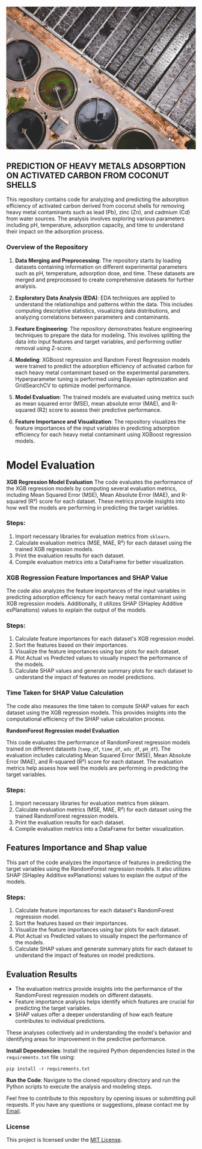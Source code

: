 
![Waste-water](img/waste_water.jpg)

## PREDICTION OF HEAVY METALS ADSORPTION ON ACTIVATED CARBON FROM COCONUT SHELLS

This repository contains code for analyzing and predicting the adsorption efficiency of activated carbon derived from coconut shells for removing heavy metal contaminants such as lead (Pb), zinc (Zn), and cadmium (Cd) from water sources. The analysis involves exploring various parameters including pH, temperature, adsorption capacity, and time to understand their impact on the adsorption process.

### Overview of the Repository

1. **Data Merging and Preprocessing**: The repository starts by loading datasets containing information on different experimental parameters such as pH, temperature, adsorption dose, and time. These datasets are merged and preprocessed to create comprehensive datasets for further analysis.

2. **Exploratory Data Analysis (EDA)**: EDA techniques are applied to understand the relationships and patterns within the data. This includes computing descriptive statistics, visualizing data distributions, and analyzing correlations between parameters and contaminants.

3. **Feature Engineering**: The repository demonstrates feature engineering techniques to prepare the data for modeling. This involves splitting the data into input features and target variables, and performing outlier removal using Z-score.

4. **Modeling**: XGBoost regression and Random Forest Regression models were trained to predict the adsorption efficiency of activated carbon for each heavy metal contaminant based on the experimental parameters. Hyperparameter tuning is performed using Bayesian optimization and GridSearchCV to optimize model performance.

5. **Model Evaluation**: The trained models are evaluated using metrics such as mean squared error (MSE), mean absolute error (MAE), and R-squared (R2) score to assess their predictive performance.

6. **Feature Importance and Visualization**: The repository visualizes the feature importances of the input variables in predicting adsorption efficiency for each heavy metal contaminant using XGBoost regression models.

# Model Evaluation

**XGB Regression Model Evaluation**
The code evaluates the performance of the XGB regression models by computing several evaluation metrics, including Mean Squared Error (MSE), Mean Absolute Error (MAE), and R-squared (R²) score for each dataset. These metrics provide insights into how well the models are performing in predicting the target variables.

### Steps:

1. Import necessary libraries for evaluation metrics from `sklearn`.
2. Calculate evaluation metrics (MSE, MAE, R²) for each dataset using the trained XGB regression models.
3. Print the evaluation results for each dataset.
4. Compile evaluation metrics into a DataFrame for better visualization.

### XGB Regression Feature Importances and SHAP Value

The code also analyzes the feature importances of the input variables in predicting adsorption efficiency for each heavy metal contaminant using XGB regression models. Additionally, it utilizes SHAP (SHapley Additive exPlanations) values to explain the output of the models.

### Steps:

1. Calculate feature importances for each dataset's XGB regression model.
2. Sort the features based on their importances.
3. Visualize the feature importances using bar plots for each dataset.
4. Plot Actual vs Predicted values to visually inspect the performance of the models.
5. Calculate SHAP values and generate summary plots for each dataset to understand the impact of features on model predictions.

### Time Taken for SHAP Value Calculation

The code also measures the time taken to compute SHAP values for each dataset using the XGB regression models. This provides insights into the computational efficiency of the SHAP value calculation process.


**RandomForest Regression model Evaluation**

This code evaluates the performance of RandomForest regression models trained on different datasets (`temp_df`, `time_df`, `ads_df`, `pH_df`). The evaluation includes calculating Mean Squared Error (MSE), Mean Absolute Error (MAE), and R-squared (R²) score for each dataset. The evaluation metrics help assess how well the models are performing in predicting the target variables.

### Steps:

1. Import necessary libraries for evaluation metrics from sklearn.
2. Calculate evaluation metrics (MSE, MAE, R²) for each dataset using the trained RandomForest regression models.
3. Print the evaluation results for each dataset.
4. Compile evaluation metrics into a DataFrame for better visualization.

## Features Importance and Shap value

This part of the code analyzes the importance of features in predicting the target variables using the RandomForest regression models. It also utilizes SHAP (SHapley Additive exPlanations) values to explain the output of the models.

### Steps:

1. Calculate feature importances for each dataset's RandomForest regression model.
2. Sort the features based on their importances.
3. Visualize the feature importances using bar plots for each dataset.
4. Plot Actual vs Predicted values to visually inspect the performance of the models.
5. Calculate SHAP values and generate summary plots for each dataset to understand the impact of features on model predictions.

## Evaluation Results

- The evaluation metrics provide insights into the performance of the RandomForest regression models on different datasets.
- Feature importance analysis helps identify which features are crucial for predicting the target variables.
- SHAP values offer a deeper understanding of how each feature contributes to individual predictions.

These analyses collectively aid in understanding the model's behavior and identifying areas for improvement in the predictive performance.

**Install Dependencies**: Install the required Python dependencies listed in the `requirements.txt` file using:
   ```
   pip install -r requirements.txt
   ```

**Run the Code**: Navigate to the cloned repository directory and run the Python scripts to execute the analysis and modeling steps.

Feel free to contribute to this repository by opening issues or submitting pull requests. If you have any questions or suggestions, please contact me by [Email](mailto:ikennaanywuike@gmail.com).

### License

This project is licensed under the [MIT License](LICENSE).
